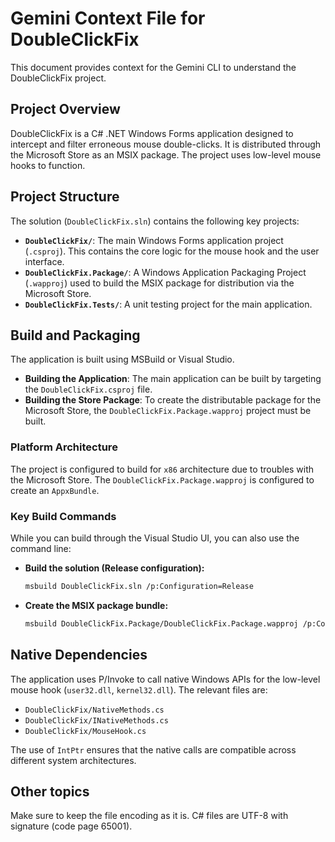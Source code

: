 # Gemini Context File for DoubleClickFix

This document provides context for the Gemini CLI to understand the DoubleClickFix project.

## Project Overview

DoubleClickFix is a C# .NET Windows Forms application designed to intercept and filter erroneous mouse double-clicks. It is distributed through the Microsoft Store as an MSIX package. The project uses low-level mouse hooks to function.

## Project Structure

The solution (`DoubleClickFix.sln`) contains the following key projects:

-   **`DoubleClickFix/`**: The main Windows Forms application project (`.csproj`). This contains the core logic for the mouse hook and the user interface.
-   **`DoubleClickFix.Package/`**: A Windows Application Packaging Project (`.wapproj`) used to build the MSIX package for distribution via the Microsoft Store.
-   **`DoubleClickFix.Tests/`**: A unit testing project for the main application.

## Build and Packaging

The application is built using MSBuild or Visual Studio.

-   **Building the Application**: The main application can be built by targeting the `DoubleClickFix.csproj` file.
-   **Building the Store Package**: To create the distributable package for the Microsoft Store, the `DoubleClickFix.Package.wapproj` project must be built.

### Platform Architecture

The project is configured to build for `x86` architecture due to troubles with the Microsoft Store. The `DoubleClickFix.Package.wapproj` is configured to create an `AppxBundle`.

### Key Build Commands

While you can build through the Visual Studio UI, you can also use the command line:

-   **Build the solution (Release configuration):**
    ```bash
    msbuild DoubleClickFix.sln /p:Configuration=Release
    ```
-   **Create the MSIX package bundle:**
    ```bash
    msbuild DoubleClickFix.Package/DoubleClickFix.Package.wapproj /p:Configuration=Release /p:AppxBundle=Always /p:AppxBundlePlatforms="x86|x64|arm64"
    ```

## Native Dependencies

The application uses P/Invoke to call native Windows APIs for the low-level mouse hook (`user32.dll`, `kernel32.dll`). The relevant files are:
- `DoubleClickFix/NativeMethods.cs`
- `DoubleClickFix/INativeMethods.cs`
- `DoubleClickFix/MouseHook.cs`

The use of `IntPtr` ensures that the native calls are compatible across different system architectures.

## Other topics

Make sure to keep the file encoding as it is. C# files are UTF-8 with signature (code page 65001).